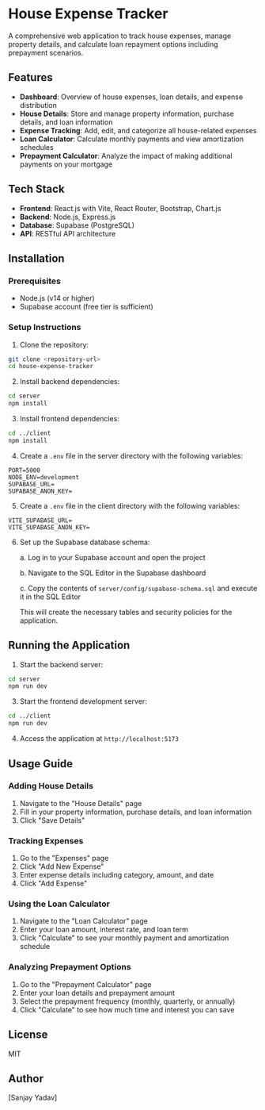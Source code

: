# House Expense Tracker

A comprehensive web application to track house expenses, manage property details, and calculate loan repayment options including prepayment scenarios.

## Features

- **Dashboard**: Overview of house expenses, loan details, and expense distribution
- **House Details**: Store and manage property information, purchase details, and loan information
- **Expense Tracking**: Add, edit, and categorize all house-related expenses
- **Loan Calculator**: Calculate monthly payments and view amortization schedules
- **Prepayment Calculator**: Analyze the impact of making additional payments on your mortgage

## Tech Stack

- **Frontend**: React.js with Vite, React Router, Bootstrap, Chart.js
- **Backend**: Node.js, Express.js
- **Database**: Supabase (PostgreSQL)
- **API**: RESTful API architecture

## Installation

### Prerequisites

- Node.js (v14 or higher)
- Supabase account (free tier is sufficient)

### Setup Instructions

1. Clone the repository:

```bash
git clone <repository-url>
cd house-expense-tracker
```

2. Install backend dependencies:

```bash
cd server
npm install
```

3. Install frontend dependencies:

```bash
cd ../client
npm install
```

4. Create a `.env` file in the server directory with the following variables:

```
PORT=5000
NODE_ENV=development
SUPABASE_URL=
SUPABASE_ANON_KEY=
```

5. Create a `.env` file in the client directory with the following variables:

```
VITE_SUPABASE_URL=
VITE_SUPABASE_ANON_KEY=
```

6. Set up the Supabase database schema:

   a. Log in to your Supabase account and open the project
   
   b. Navigate to the SQL Editor in the Supabase dashboard
   
   c. Copy the contents of `server/config/supabase-schema.sql` and execute it in the SQL Editor
   
   This will create the necessary tables and security policies for the application.

## Running the Application

1. Start the backend server:

```bash
cd server
npm run dev
```

3. Start the frontend development server:

```bash
cd ../client
npm run dev
```

4. Access the application at `http://localhost:5173`

## Usage Guide

### Adding House Details

1. Navigate to the "House Details" page
2. Fill in your property information, purchase details, and loan information
3. Click "Save Details"

### Tracking Expenses

1. Go to the "Expenses" page
2. Click "Add New Expense"
3. Enter expense details including category, amount, and date
4. Click "Add Expense"

### Using the Loan Calculator

1. Navigate to the "Loan Calculator" page
2. Enter your loan amount, interest rate, and loan term
3. Click "Calculate" to see your monthly payment and amortization schedule

### Analyzing Prepayment Options

1. Go to the "Prepayment Calculator" page
2. Enter your loan details and prepayment amount
3. Select the prepayment frequency (monthly, quarterly, or annually)
4. Click "Calculate" to see how much time and interest you can save

## License

MIT

## Author

[Sanjay Yadav]
